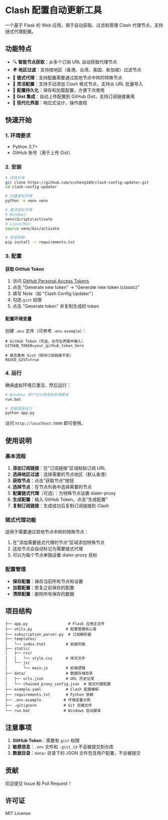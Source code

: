 # Clash 配置自动更新工具

一个基于 Flask 的 Web 应用，用于自动获取、过滤和管理 Clash 代理节点，支持链式代理配置。

## 功能特点

- 🔍 **智能节点获取**：从多个订阅 URL 自动获取代理节点
- 🌍 **地区过滤**：支持按地区（香港、台湾、美国、新加坡）过滤节点
- 🔗 **链式代理**：支持配置需要通过其他节点中转的特殊节点
- 📝 **灵活配置**：支持手动添加 Clash 格式节点，支持从 URL 批量导入
- 💾 **配置持久化**：保存和加载配置，方便下次使用
- 🔄 **Gist 集成**：自动上传配置到 GitHub Gist，支持订阅链接重用
- 🎨 **现代化界面**：响应式设计，操作直观

## 快速开始

### 1. 环境要求

- Python 3.7+
- GitHub 账号（用于上传 Gist）

### 2. 安装

```bash
# 克隆仓库
git clone https://github.com/sczheng189/clash-config-updater.git
cd clash-config-updater

# 创建虚拟环境
python -m venv venv

# 激活虚拟环境
# Windows:
venv\Scripts\activate
# Linux/Mac:
source venv/bin/activate

# 安装依赖
pip install -r requirements.txt
```

### 3. 配置

#### 获取 GitHub Token

1. 访问 [GitHub Personal Access Tokens](https://github.com/settings/tokens)
2. 点击 "Generate new token" → "Generate new token (classic)"
3. 填写 Note（如 "Clash Config Updater"）
4. 勾选 `gist` 权限
5. 点击 "Generate token" 并复制生成的 token

#### 配置环境变量

创建 `.env` 文件（可参考 `.env.example`）：

```env
# GitHub Token（可选，也可在界面中输入）
GITHUB_TOKEN=your_github_token_here

# 是否重用 Gist（保持订阅链接不变）
REUSE_GIST=true
```

### 4. 运行

确保虚拟环境已激活，然后运行：

```bash
# Windows 用户可以使用批处理脚本
run.bat

# 或者直接运行
python app.py
```

访问 `http://localhost:5000` 即可使用。

## 使用说明

### 基本流程

1. **添加订阅链接**：在"订阅链接"区域粘贴订阅 URL
2. **选择地区过滤**：选择需要的节点地区（默认香港）
3. **获取节点**：点击"获取节点"按钮
4. **选择节点**：在节点列表中选择需要的节点
5. **配置链式代理**（可选）：为特殊节点设置 dialer-proxy
6. **生成配置**：输入 GitHub Token，点击"生成配置"
7. **复制订阅链接**：生成成功后复制订阅链接到 Clash

### 链式代理功能

适用于需要通过其他节点中转的特殊节点：

1. 在"添加需要链式代理的节点"区域添加特殊节点
2. 这些节点会自动标记为需要链式代理
3. 可以为每个节点单独设置 dialer-proxy 目标

### 配置管理

- **保存配置**：保存当前所有节点和设置
- **加载配置**：恢复之前保存的配置
- **清除配置**：删除所有保存的数据

## 项目结构

```
├── app.py                  # Flask 应用主文件
├── utils.py               # 配置管理核心类
├── subscription_parser.py  # 订阅解析器
├── templates/
│   └── index.html         # 前端页面
├── static/
│   ├── css/
│   │   └── style.css      # 样式文件
│   └── js/
│       └── main.js        # 前端逻辑
├── data/                  # 数据存储目录
│   ├── urls.json          # URL 历史记录
│   └── chained_proxy_config.json  # 链式代理配置
├── example.yaml           # Clash 配置模板
├── requirements.txt       # Python 依赖
├── .env.example          # 环境变量示例
├── .gitignore            # Git 忽略文件
└── run.bat               # Windows 启动脚本
```

## 注意事项

1. **GitHub Token**：需要有 `gist` 权限
2. **敏感信息**：`.env` 文件和 `.gist_id` 不会被提交到仓库
3. **数据目录**：`data/` 目录下的 JSON 文件包含用户配置，不会被提交

## 贡献

欢迎提交 Issue 和 Pull Request！

## 许可证

MIT License